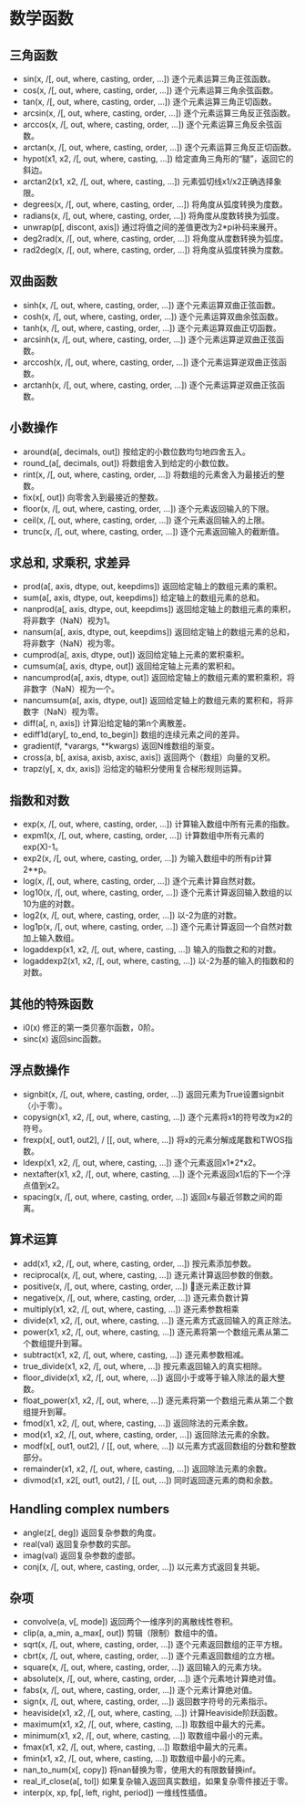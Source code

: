 # 数学函数

## 三角函数

- sin(x, /[, out, where, casting, order, …])	逐个元素运算三角正弦函数。
- cos(x, /[, out, where, casting, order, …])	逐个元素运算三角余弦函数。
- tan(x, /[, out, where, casting, order, …])	逐个元素运算三角正切函数。
- arcsin(x, /[, out, where, casting, order, …])	逐个元素运算三角反正弦函数。
- arccos(x, /[, out, where, casting, order, …])	逐个元素运算三角反余弦函数。
- arctan(x, /[, out, where, casting, order, …])	逐个元素运算三角反正切函数。
- hypot(x1, x2, /[, out, where, casting, …])	给定直角三角形的“腿”，返回它的斜边。
- arctan2(x1, x2, /[, out, where, casting, …])	元素弧切线x1/x2正确选择象限。
- degrees(x, /[, out, where, casting, order, …])	将角度从弧度转换为度数。
- radians(x, /[, out, where, casting, order, …])	将角度从度数转换为弧度。
- unwrap(p[, discont, axis])	通过将值之间的差值更改为2*pi补码来展开。
- deg2rad(x, /[, out, where, casting, order, …])	将角度从度数转换为弧度。
- rad2deg(x, /[, out, where, casting, order, …])	将角度从弧度转换为度数。

## 双曲函数

- sinh(x, /[, out, where, casting, order, …])	逐个元素运算双曲正弦函数。
- cosh(x, /[, out, where, casting, order, …])	逐个元素运算双曲余弦函数。
- tanh(x, /[, out, where, casting, order, …])	逐个元素运算双曲正切函数。
- arcsinh(x, /[, out, where, casting, order, …])	逐个元素运算逆双曲正弦函数。
- arccosh(x, /[, out, where, casting, order, …])	逐个元素运算逆双曲正弦函数。
- arctanh(x, /[, out, where, casting, order, …])	逐个元素运算逆双曲正弦函数。

## 小数操作

- around(a[, decimals, out])	按给定的小数位数均匀地四舍五入。
- round_(a[, decimals, out])	将数组舍入到给定的小数位数。
- rint(x, /[, out, where, casting, order, …])	将数组的元素舍入为最接近的整数。
- fix(x[, out])	向零舍入到最接近的整数。
- floor(x, /[, out, where, casting, order, …])	逐个元素返回输入的下限。
- ceil(x, /[, out, where, casting, order, …])	逐个元素返回输入的上限。
- trunc(x, /[, out, where, casting, order, …])	逐个元素返回输入的截断值。

## 求总和, 求乘积, 求差异

- prod(a[, axis, dtype, out, keepdims])	返回给定轴上的数组元素的乘积。
- sum(a[, axis, dtype, out, keepdims])	给定轴上的数组元素的总和。
- nanprod(a[, axis, dtype, out, keepdims])	返回给定轴上的数组元素的乘积，将非数字（NaN）视为1。
- nansum(a[, axis, dtype, out, keepdims])	返回给定轴上的数组元素的总和，将非数字（NaN）视为零。
- cumprod(a[, axis, dtype, out])	返回给定轴上元素的累积乘积。
- cumsum(a[, axis, dtype, out])	返回给定轴上元素的累积和。
- nancumprod(a[, axis, dtype, out])	返回给定轴上的数组元素的累积乘积，将非数字（NaN）视为一个。
- nancumsum(a[, axis, dtype, out])	返回给定轴上的数组元素的累积和，将非数字（NaN）视为零。
- diff(a[, n, axis])	计算沿给定轴的第n个离散差。
- ediff1d(ary[, to_end, to_begin]) 数组的连续元素之间的差异。
- gradient(f, *varargs, **kwargs)	返回N维数组的渐变。
- cross(a, b[, axisa, axisb, axisc, axis])	返回两个（数组）向量的叉积。
- trapz(y[, x, dx, axis])	沿给定的轴积分使用复合梯形规则运算。

## 指数和对数

- exp(x, /[, out, where, casting, order, …])	计算输入数组中所有元素的指数。
- expm1(x, /[, out, where, casting, order, …])	计算数组中所有元素的exp(X)-1。
- exp2(x, /[, out, where, casting, order, …])	为输入数组中的所有p计算2**p。
- log(x, /[, out, where, casting, order, …])	逐个元素计算自然对数。
- log10(x, /[, out, where, casting, order, …])	逐个元素计算返回输入数组的以10为底的对数。
- log2(x, /[, out, where, casting, order, …])	以-2为底的对数。
- log1p(x, /[, out, where, casting, order, …])	逐个元素计算返回一个自然对数加上输入数组。
- logaddexp(x1, x2, /[, out, where, casting, …])	输入的指数之和的对数。
- logaddexp2(x1, x2, /[, out, where, casting, …])	以-2为基的输入的指数和的对数。

## 其他的特殊函数

- i0(x)	修正的第一类贝塞尔函数，0阶。
- sinc(x)	返回sinc函数。

## 浮点数操作

- signbit(x, /[, out, where, casting, order, …])	返回元素为True设置signbit（小于零）。
- copysign(x1, x2, /[, out, where, casting, …])	逐个元素将x1的符号改为x2的符号。
- frexp(x[, out1, out2], / [[, out, where, …])	将x的元素分解成尾数和TWOS指数。
- ldexp(x1, x2, /[, out, where, casting, …])	逐个元素返回x1\*2*x2。
- nextafter(x1, x2, /[, out, where, casting, …]) 逐个元素返回x1后的下一个浮点值到x2。
- spacing(x, /[, out, where, casting, order, …])	返回x与最近邻数之间的距离。

## 算术运算

- add(x1, x2, /[, out, where, casting, order, …])	按元素添加参数。
- reciprocal(x, /[, out, where, casting, …])	逐元素计算返回参数的倒数。
- positive(x, /[, out, where, casting, order, …])	逐元素正数计算
- negative(x, /[, out, where, casting, order, …])	逐元素负数计算
- multiply(x1, x2, /[, out, where, casting, …])	逐元素参数相乘
- divide(x1, x2, /[, out, where, casting, …])	逐元素方式返回输入的真正除法。
- power(x1, x2, /[, out, where, casting, …])	逐元素将第一个数组元素从第二个数组提升到幂。
- subtract(x1, x2, /[, out, where, casting, …])	逐元素参数相减。
- true_divide(x1, x2, /[, out, where, …])	按元素返回输入的真实相除。
- floor_divide(x1, x2, /[, out, where, …])	返回小于或等于输入除法的最大整数。
- float_power(x1, x2, /[, out, where, …])	逐元素将第一个数组元素从第二个数组提升到幂。
- fmod(x1, x2, /[, out, where, casting, …])	返回除法的元素余数。
- mod(x1, x2, /[, out, where, casting, order, …])	返回除法元素的余数。
- modf(x[, out1, out2], / [[, out, where, …])	以元素方式返回数组的分数和整数部分。
- remainder(x1, x2, /[, out, where, casting, …])	返回除法元素的余数。
- divmod(x1, x2[, out1, out2], / [[, out, …])	同时返回逐元素的商和余数。

## Handling complex numbers

- angle(z[, deg])	返回复杂参数的角度。
- real(val) 返回复杂参数的实部。
- imag(val)	返回复杂参数的虚部。
- conj(x, /[, out, where, casting, order, …])	以元素方式返回复共轭。

## 杂项

- convolve(a, v[, mode])	返回两个一维序列的离散线性卷积。
- clip(a, a_min, a_max[, out])	剪辑（限制）数组中的值。
- sqrt(x, /[, out, where, casting, order, …])	逐个元素返回数组的正平方根。
- cbrt(x, /[, out, where, casting, order, …])	逐个元素返回数组的立方根。
- square(x, /[, out, where, casting, order, …])	返回输入的元素方块。
- absolute(x, /[, out, where, casting, order, …])	逐个元素地计算绝对值。
- fabs(x, /[, out, where, casting, order, …])	逐个元素计算绝对值。
- sign(x, /[, out, where, casting, order, …])	返回数字符号的元素指示。
- heaviside(x1, x2, /[, out, where, casting, …])	计算Heaviside阶跃函数。
- maximum(x1, x2, /[, out, where, casting, …])	取数组中最大的元素。
- minimum(x1, x2, /[, out, where, casting, …])	取数组中最小的元素。
- fmax(x1, x2, /[, out, where, casting, …])	 取数组中最大的元素。
- fmin(x1, x2, /[, out, where, casting, …])	取数组中最小的元素。
- nan_to_num(x[, copy])	将nan替换为零，使用大的有限数替换inf。
- real_if_close(a[, tol])	如果复杂输入返回真实数组，如果复杂零件接近于零。
- interp(x, xp, fp[, left, right, period])	一维线性插值。